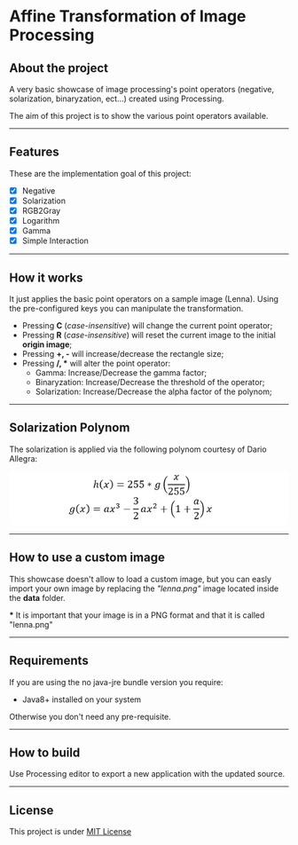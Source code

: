 # Affine Transformation of Image Processing

## About the project

 A very basic showcase of image processing's point operators (negative, solarization, binaryzation, ect...) created using Processing.

 The aim of this project is to show the various point operators available.

---

## Features

These are the implementation goal of this project:

- [x] Negative
- [x] Solarization
- [x] RGB2Gray
- [x] Logarithm
- [x] Gamma
- [x] Simple Interaction

---

## How it works

It just applies the basic point operators on a sample image (Lenna). Using the pre-configured keys you can manipulate the transformation.

- Pressing __C__ (_case-insensitive_) will change the current point operator;
- Pressing __R__ (_case-insensitive_) will reset the current image to the initial __origin image__;
- Pressing __+, -__ will increase/decrease the rectangle size;
- Pressing __/, *__ will alter the point operator:
  - Gamma: Increase/Decrease the gamma factor;
  - Binaryzation: Increase/Decrease the threshold of the operator;
  - Solarization: Increase/Decrease the alpha factor of the polynom;

---

## Solarization Polynom

The solarization is applied via the following polynom courtesy of Dario Allegra:

![Solarization Polynom](/solarization_polynom/polynom.png)

---

## How to use a custom image

This showcase doesn't allow to load a custom image, but you can easly import your own image by replacing the _"lenna.png"_ image located inside the __data__ folder.

__*__ It is important that your image is in a PNG format and that it is called "lenna.png"

---

## Requirements

If you are using the no java-jre bundle version you require:

- Java8+ installed on your system

Otherwise you don't need any pre-requisite.

---

## How to build

Use Processing editor to export a new application with the updated source.

---

## License

This project is under [MIT License](LICENSE)
